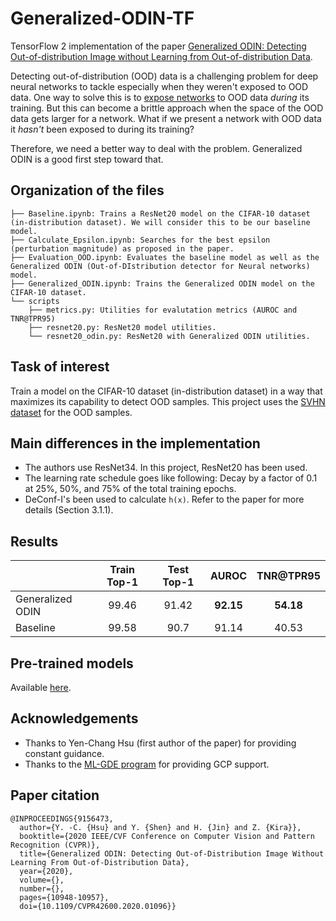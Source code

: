 # Generalized-ODIN-TF
TensorFlow 2 implementation of the paper [Generalized ODIN: Detecting Out-of-distribution Image without Learning from Out-of-distribution Data](https://arxiv.org/abs/2002.11297).

Detecting out-of-distribution (OOD) data is a challenging problem for deep neural networks to tackle especially when they weren't exposed to OOD data. One way to solve this is to [expose networks](https://arxiv.org/abs/1812.04606) to OOD data _during_ its training. But this can become a brittle approach when the space of the OOD data gets larger for a network. What if we present a network with OOD data it _hasn't_ been exposed to during its training? 

Therefore, we need a better way to deal with the problem. Generalized ODIN is a good first step toward that. 

## Organization of the files

```shell
├── Baseline.ipynb: Trains a ResNet20 model on the CIFAR-10 dataset (in-distribution dataset). We will consider this to be our baseline model.
├── Calculate_Epsilon.ipynb: Searches for the best epsilon (perturbation magnitude) as proposed in the paper. 
├── Evaluation_OOD.ipynb: Evaluates the baseline model as well as the Generalized ODIN (Out-of-DIstribution detector for Neural networks) model.
├── Generalized_ODIN.ipynb: Trains the Generalized ODIN model on the CIFAR-10 dataset. 
└── scripts
    ├── metrics.py: Utilities for evalutation metrics (AUROC and TNR@TPR95)
    ├── resnet20.py: ResNet20 model utilities. 
    └── resnet20_odin.py: ResNet20 with Generalized ODIN utilities. 
```

## Task of interest

Train a model on the CIFAR-10 dataset (in-distribution dataset) in a way that maximizes its capability to detect OOD samples. This project uses the [SVHN dataset](http://ufldl.stanford.edu/housenumbers/) for the OOD samples.

## Main differences in the implementation

* The authors use ResNet34. In this project, ResNet20 has been used. 
* The learning rate schedule goes like following: Decay by a factor of 0.1 at 25%, 50%, and 75% of the total training epochs. 
* DeConf-I's been used to calculate `h(x)`. Refer to the paper for more details (Section 3.1.1).

## Results

<p align="center">

|                  	| Train Top-1 	| Test Top-1 	| AUROC 	| TNR@TPR95 	|
|------------------	|:-----------:	|:----------:	|:-----:	|:---------:	|
| Generalized ODIN 	|    99.46    	|    91.42   	| **92.15** 	|   **54.18**   	|
|     Baseline     	|    99.58    	|    90.7    	| 91.14 	|   40.53   	|

</p>

## Pre-trained models

Available [here](https://github.com/sayakpaul/Generalized-ODIN-TF/releases/download/v1.0.0/models.tar.gz).

## Acknowledgements

* Thanks to Yen-Chang Hsu (first author of the paper) for providing constant guidance. 
* Thanks to the [ML-GDE program](https://developers.google.com/programs/experts/) for providing GCP support. 

## Paper citation

```
@INPROCEEDINGS{9156473,
  author={Y. -C. {Hsu} and Y. {Shen} and H. {Jin} and Z. {Kira}},
  booktitle={2020 IEEE/CVF Conference on Computer Vision and Pattern Recognition (CVPR)}, 
  title={Generalized ODIN: Detecting Out-of-Distribution Image Without Learning From Out-of-Distribution Data}, 
  year={2020},
  volume={},
  number={},
  pages={10948-10957},
  doi={10.1109/CVPR42600.2020.01096}}
```
